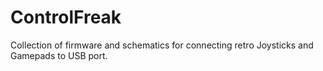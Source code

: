 # ControlFreak
Collection of firmware and schematics for connecting retro Joysticks and Gamepads to USB port.
